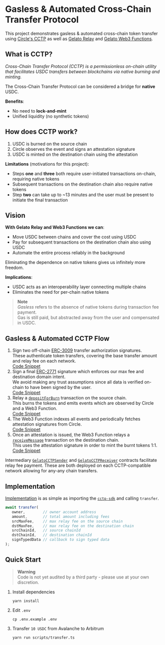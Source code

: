 # Gasless & Automated Cross-Chain Transfer Protocol
This project demonstrates gasless & automated cross-chain token transfer using [Circle's CCTP](https://developers.circle.com/stablecoin/docs) as well as [Gelato Relay](https://www.gelato.network/relay) and [Gelato Web3 Functions](https://beta.app.gelato.network/).

## What is CCTP?
*Cross-Chain Transfer Protocol (CCTP) is a permissionless on-chain utility that facilitates USDC transfers between blockchains via native burning and minting.*

The Cross-Chain Transfer Protocol can be considered a bridge for **native** USDC.

**Benefits**:
- No need to **lock-and-mint**
- Unified liquidity (no synthetic tokens)

## How does CCTP work?
1. USDC is burned on the source chain
2. Circle observes the event and signs an attestation signature
3. USDC is minted on the destination chain using the attestation

**Limitations** (motivations for this project):
- Steps **one** and **three** both require user-initiated transactions on-chain, requiring native tokens
- Subsequent transactions on the destination chain also require native tokens
- Step **two** can take up to ~13 minutes and the user must be present to initiate the final transaction

## Vision
**With Gelato Relay and Web3 Functions we can**:
- Move USDC between chains and cover the cost using USDC
- Pay for subsequent transactions on the destination chain also using USDC
- Automate the entire process reliably in the background

Eliminating the dependence on native tokens gives us infinitely more freedom.

**Implications**:
- USDC acts as an interoperability layer connecting multiple chains
- Eliminates the need for per-chain native tokens

> **Note**  
> *Gasless* refers to the absence of native tokens during transaction fee payment.  
> Gas is still paid, but abstracted away from the user and compensated in USDC.

## Gasless & Automated CCTP Flow
1. Sign two off-chain [ERC-3009](https://eips.ethereum.org/EIPS/eip-3009) transfer authorization signatures.  
   These authenticate token transfers, covering the base transfer amount and relay fee on each network.  
   [Code Snippet](https://github.com/gelatodigital/gasless-cctp/blob/main/src/cctp-sdk/index.ts#L33-L49)
2. Sign a final [ERC-2771](https://eips.ethereum.org/EIPS/eip-2771) signature which enforces our max fee and destination domain intent.  
   We avoid making any trust assumptions since all data is verified on-chain to have been signed by the user.  
   [Code Snippet](https://github.com/gelatodigital/gasless-cctp/blob/main/src/cctp-sdk/index.ts#L82-L86)
3. Relay a [`depositForBurn`](https://developers.circle.com/stablecoin/docs/cctp-tokenmessenger#depositforburn) transaction on the source chain.  
   This burns the tokens and emits events which are observed by Circle and a Web3 Function.  
   [Code Snippet](https://github.com/gelatodigital/gasless-cctp/blob/main/src/cctp-sdk/index.ts#L88-L93)
4. The Web3 Function indexes all events and periodically fetches attestation signatures from Circle.  
   [Code Snippet](https://github.com/gelatodigital/gasless-cctp/blob/main/web3-functions/gelato-cctp/index.ts#L105-L158)
5. Once an attestation is issued, the Web3 Function relays a [`receiveMessage`](https://developers.circle.com/stablecoin/docs/cctp-messagetransmitter#receivemessage) transaction on the destination chain.  
   This uses the attestation signature in order to mint the burnt tokens 1:1.  
   [Code Snippet](https://github.com/gelatodigital/gasless-cctp/blob/main/web3-functions/gelato-cctp/index.ts#L160-L193)

Intermediary [`GelatoCCTPSender`](https://github.com/gelatodigital/gasless-cctp/blob/main/contracts/GelatoCCTPSender.sol) and [`GelatoCCTPReceiver`](https://github.com/gelatodigital/gasless-cctp/blob/main/contracts/GelatoCCTPReceiver.sol) contracts facilitate relay fee payment.
These are both deployed on each CCTP-compatible network allowing for any-any chain transfers.

## Implementation
[Implementation](https://github.com/gelatodigital/gasless-cctp/blob/main/scripts/transfer.ts#L10-L18) is as simple as importing the [`cctp-sdk`](https://github.com/gelatodigital/gasless-cctp/tree/main/src/cctp-sdk) and calling `transfer`.

```ts
await transfer(
   owner,        // owner account address
   amount,       // total amount including fees
   srcMaxFee,    // max relay fee on the source chain
   dstMaxFee,    // max relay fee on the destination chain
   srcChainId,   // source chainId
   dstChainId,   // destination chainId
   signTypedData // callback to sign typed data
);
```

## Quick Start

> **Warning**  
> Code is not yet audited by a third party - please use at your own discretion.

1. Install dependencies
   ```
   yarn install
   ```
2. Edit ``.env``
   ```
   cp .env.example .env
   ```
3. Transfer `10 USDC` from Avalanche to Arbitrum
   ```
   yarn run scripts/transfer.ts
   ```
